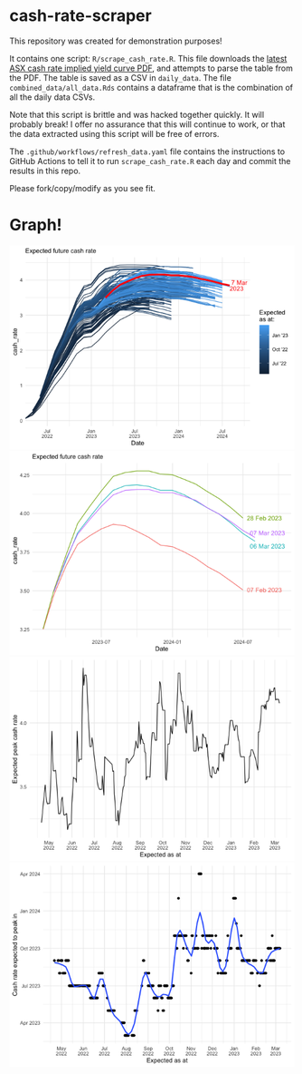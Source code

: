 
<!-- README.md is generated from README.Rmd. Please edit that file -->

# cash-rate-scraper

This repository was created for demonstration purposes!

It contains one script: `R/scrape_cash_rate.R`. This file downloads the
[latest ASX cash rate implied yield curve
PDF](https://www.asx.com.au/data/trt/ib_expectation_curve_graph.pdf),
and attempts to parse the table from the PDF. The table is saved as a
CSV in `daily_data`. The file `combined_data/all_data.Rds` contains a
dataframe that is the combination of all the daily data CSVs.

Note that this script is brittle and was hacked together quickly. It
will probably break! I offer no assurance that this will continue to
work, or that the data extracted using this script will be free of
errors.

The `.github/workflows/refresh_data.yaml` file contains the instructions
to GitHub Actions to tell it to run `scrape_cash_rate.R` each day and
commit the results in this repo.

Please fork/copy/modify as you see fit.

# Graph!

![](README_files/figure-gfm/unnamed-chunk-2-1.png)<!-- -->![](README_files/figure-gfm/unnamed-chunk-2-2.png)<!-- -->![](README_files/figure-gfm/unnamed-chunk-2-3.png)<!-- -->![](README_files/figure-gfm/unnamed-chunk-2-4.png)<!-- -->
